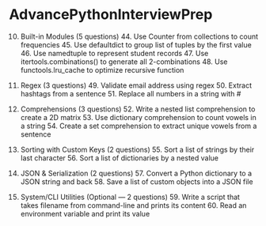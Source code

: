 # AdvancePythonInterviewPrep
10. Built-in Modules (5 questions)
    44. Use Counter from collections to count frequencies
    45. Use defaultdict to group list of tuples by the first value
    46. Use namedtuple to represent student records
    47. Use itertools.combinations() to generate all 2-combinations
    48. Use functools.lru_cache to optimize recursive function

11. Regex (3 questions)
    49. Validate email address using regex
    50. Extract hashtags from a sentence
    51. Replace all numbers in a string with #

12. Comprehensions (3 questions)
    52. Write a nested list comprehension to create a 2D matrix
    53. Use dictionary comprehension to count vowels in a string
    54. Create a set comprehension to extract unique vowels from a sentence

13. Sorting with Custom Keys (2 questions)
    55. Sort a list of strings by their last character
    56. Sort a list of dictionaries by a nested value

14. JSON & Serialization (2 questions)
    57. Convert a Python dictionary to a JSON string and back
    58. Save a list of custom objects into a JSON file

15. System/CLI Utilities (Optional — 2 questions)
    59. Write a script that takes filename from command-line and prints its content
    60. Read an environment variable and print its value